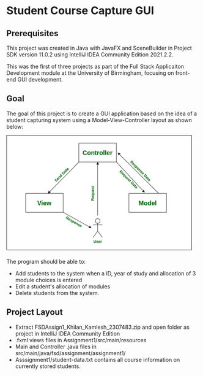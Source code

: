# Student Course Capture GUI
## Prerequisites ##
This project was created in Java with JavaFX and SceneBuilder in Project SDK version 11.0.2 using IntelliJ IDEA Community Edition 2021.2.2.

This was the first of three projects as part of the Full Stack Applicaiton Development module at the University of Birmingham, focusing on front-end GUI development.

## Goal ##
The goal of this project is to create a GUI application based on the idea of a student capturing system using a Model-View-Controller layout as shown below:

![Model-View-Controller](https://github.com/khilankamlesh/Student-Course-Capture-GUI/blob/535e2e602f04ced934a0b02d9b1acffc3f2d8cfb/model-view-controller.png)

The program should be able to:
* Add students to the system when a ID, year of study and allocation of 3 module choices is entered
* Edit a student's allocation of modules
* Delete students from the system.

## Project Layout ##
* Extract FSDAssign1_Khilan_Kamlesh_2307483.zip and open folder as project in IntelliJ IDEA Community Edition
* .fxml views files in Assignment1/src/main/resources
* Main and Controller .java files in src/main/java/fsd/assignment/assignment1/
* Asssignment1/student-data.txt contains all course information on currently stored students.
